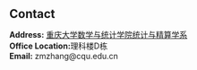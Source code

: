 <h1 id="contact"></h1>

<h2 style="margin: 30px 0px 10px;">Contact</h2>

<p><strong>Address:</strong> <a href="https://maps.app.goo.gl/rbcz18unRm6D5UVb8">重庆大学数学与统计学院统计与精算学系</a>
<br />
<strong>Office Location:</strong>理科楼D栋
<br />
<strong>Email:</strong> <email>zmzhang@cqu.edu.cn</email>
<br />